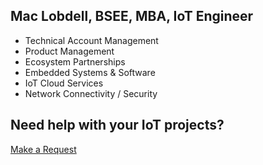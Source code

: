 ## Mac Lobdell, BSEE, MBA, IoT Engineer

- Technical Account Management
- Product Management
- Ecosystem Partnerships
- Embedded Systems & Software
- IoT Cloud Services
- Network Connectivity / Security

## Need help with your IoT projects? 

[Make a Request](https://forms.gle/YWMmRmTe8UR4F1Wv9)

